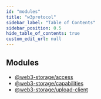 ```yaml
---
id: "modules"
title: "w3protocol"
sidebar_label: "Table of Contents"
sidebar_position: 0.5
hide_table_of_contents: true
custom_edit_url: null
---
```


## Modules

- [@web3-storage/access](modules/web3_storage_access.md)
- [@web3-storage/capabilities](modules/web3_storage_capabilities.md)
- [@web3-storage/upload-client](modules/web3_storage_upload_client.md)
